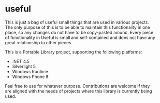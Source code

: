 useful
===========

This is just a bag of useful small things that are used in various projects. The only purpose of this is to be able to maintain this functionality in one place, so any changes do not have to be copy-pasted around. Every piece of functionality in Useful is small and self-contained and does not have any great relationship to other pieces.

This is a Portable Library project, supporting the following platforms:

* .NET 4.5
* Silverlight 5
* Windows Runtime
* Windows Phone 8

Feel free to use for whatever purpose. Contributions are welcome if they are aligned with the needs of projects where this library is currently being used.